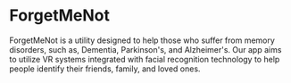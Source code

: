 ForgetMeNot
===========
ForgetMeNot is a utility designed to help those who suffer from memory disorders, such as, Dementia, Parkinson's, and Alzheimer's. 
Our app aims to utilize VR systems integrated with facial recognition technology to help people identify their friends, family,
and loved ones.  
